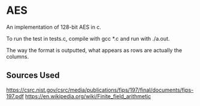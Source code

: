 # AES
An implementation of 128-bit AES in c.

To run the test in tests.c, compile with gcc \*.c and run with ./a.out.

The way the format is outputted, what appears as rows are actually the columns.

## Sources Used
https://csrc.nist.gov/csrc/media/publications/fips/197/final/documents/fips-197.pdf
https://en.wikipedia.org/wiki/Finite_field_arithmetic
